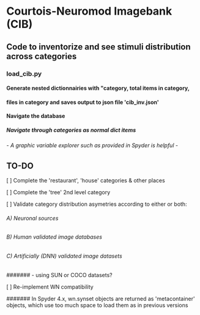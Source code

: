 # Courtois-Neuromod Imagebank (CIB)

## Code to inventorize and see stimuli distribution across categories

### load_cib.py

#### Generate nested dictionnairies with "category, total items in category,
#### files in category and saves output to json file 'cib_inv.json'

#### Navigate the database
##### Navigate through categories as normal dict items
###### - A graphic variable explorer such as provided in Spyder is helpful -

## TO-DO

[ ] Complete the 'restaurant', 'house' categories & other places

[ ] Complete the 'tree' 2nd level category

[ ] Validate category distribution asymetries according to either or both:
###### A) Neuronal sources
###### B) Human validated image databases
###### C) Artificially (DNN) validated image datasets
####### - using SUN or COCO datasets?

[ ] Re-implement WN compatibility

####### In Spyder 4.x, wn.synset objects are returned as 'metacontainer' objects,
which use too much space to load them as in previous versions
